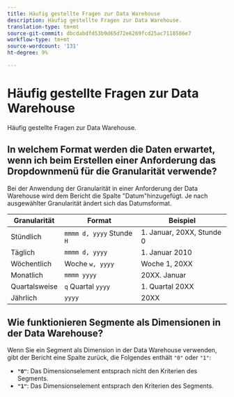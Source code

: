 ```yaml
---
title: Häufig gestellte Fragen zur Data Warehouse
description: Häufig gestellte Fragen zur Data Warehouse.
translation-type: tm+mt
source-git-commit: dbcdabdfd53b9d65d72e6269fcd25ac7118586e7
workflow-type: tm+mt
source-wordcount: '131'
ht-degree: 9%

---
```



# Häufig gestellte Fragen zur Data Warehouse

Häufig gestellte Fragen zur Data Warehouse.

## In welchem Format werden die Daten erwartet, wenn ich beim Erstellen einer Anforderung das Dropdownmenü für die Granularität verwende?

Bei der Anwendung der Granularität in einer Anforderung der Data Warehouse wird dem Bericht die Spalte &quot;Datum&quot;hinzugefügt. Je nach ausgewählter Granularität ändert sich das Datumsformat.

| Granularität | Format | Beispiel |
| --- | --- | --- |
| Stündlich | `mmmm d, yyyy` Stunde `H` | 1. Januar, 20XX, Stunde 0 |
| Täglich | `mmmm d, yyyy` | 1. Januar 2010 |
| Wöchentlich | Woche `w, yyyy` | Woche 1, 20XX |
| Monatlich | `mmmm yyyy` | 20XX. Januar |
| Quartalsweise | `q` Quartal `yyyy` | 1. Quartal 20XX |
| Jährlich | `yyyy` | 20XX |

## Wie funktionieren Segmente als Dimensionen in der Data Warehouse?

Wenn Sie ein Segment als Dimension in der Data Warehouse verwenden, gibt der Bericht eine Spalte zurück, die Folgendes enthält `"0"` oder `"1"`:

* **`"0"`**: Das Dimensionselement entsprach nicht den Kriterien des Segments.
* **`"1"`**: Das Dimensionselement entsprach den Kriterien des Segments.
